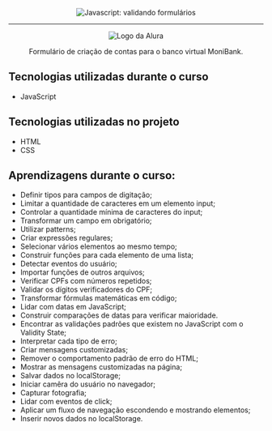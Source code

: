 <p align="center"> <img src="https://imgur.com/mIBmcEL.png" alt="Javascript: validando formulários"> </p>

<hr>

<p align="center"> <img src="https://github.com/MonicaHillman/aluraplay-requisicoes/blob/main/img/logo.png" alt="Logo da Alura"> </p>
<p align="center">Formulário de criação de contas para o banco virtual MoniBank.</p>

## Tecnologias utilizadas durante o curso
* JavaScript

## Tecnologias utilizadas no projeto
* HTML
* CSS

## Aprendizagens durante o curso:
* Definir tipos para campos de digitação;
* Limitar a quantidade de caracteres em um elemento input;
* Controlar a quantidade mínima de caracteres do input;
* Transformar um campo em obrigatório;
* Utilizar patterns;
* Criar expressões regulares;
* Selecionar vários elementos ao mesmo tempo;
* Construir funções para cada elemento de uma lista;
* Detectar eventos do usuário;
* Importar funções de outros arquivos;
* Verificar CPFs com números repetidos;
* Validar os dígitos verificadores do CPF;
* Transformar fórmulas matemáticas em código; 
* Lidar com datas em JavaScript;
* Construir comparações de datas para verificar maioridade.
* Encontrar as validações padrões que existem no JavaScript com o Validity State;
* Interpretar cada tipo de erro;
* Criar mensagens customizadas;
* Remover o comportamento padrão de erro do HTML;
* Mostrar as mensagens customizadas na página;
* Salvar dados no localStorage;
* Iniciar camêra do usuário no navegador;
* Capturar fotografia;
* Lidar com eventos de click;
* Aplicar um fluxo de navegação escondendo e mostrando elementos;
* Inserir novos dados no localStorage.
